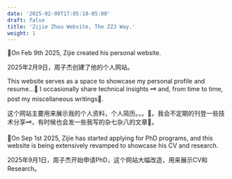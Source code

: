 ```yaml
---
date: '2025-02-09T17:05:10-05:00'
draft: false
title: 'Zijie Zhou Website, The ZZJ Way.'
weight: 1
---
```



📍On Feb 9th 2025, Zijie created his personal website.

<!--more-->

2025年2月9日，周子杰创建了他的个人网站。

This website serves as a space to showcase my personal profile and resume...📜 I occasionally share technical 
insights 🗝️ and, from time to time, post my miscellaneous writings🦉.

这个网站主要用来展示我的个人资料，个人简历。。。📜。我会不定期的刊登一些技术分享🗝️，有时候也会发一些我写的杂七杂八的文章🦉。

📍On Sep 1st 2025, Zijie has started applying for PhD programs, and this website is being extensively revamped to showcase his CV and research.

2025年9月1日，周子杰开始申请PhD，这个网站大幅改造，用来展示CV和Research。